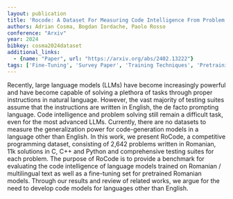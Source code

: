 ```yaml
---
layout: publication
title: 'Rocode: A Dataset For Measuring Code Intelligence From Problem Definitions In Romanian'
authors: Adrian Cosma, Bogdan Iordache, Paolo Rosso
conference: "Arxiv"
year: 2024
bibkey: cosma2024dataset
additional_links:
  - {name: "Paper", url: "https://arxiv.org/abs/2402.13222"}
tags: ['Fine-Tuning', 'Survey Paper', 'Training Techniques', 'Pretraining Methods', 'Prompting']
---
```

Recently, large language models (LLMs) have become increasingly powerful and
have become capable of solving a plethora of tasks through proper instructions
in natural language. However, the vast majority of testing suites assume that
the instructions are written in English, the de facto prompting language. Code
intelligence and problem solving still remain a difficult task, even for the
most advanced LLMs. Currently, there are no datasets to measure the
generalization power for code-generation models in a language other than
English. In this work, we present RoCode, a competitive programming dataset,
consisting of 2,642 problems written in Romanian, 11k solutions in C, C++ and
Python and comprehensive testing suites for each problem. The purpose of RoCode
is to provide a benchmark for evaluating the code intelligence of language
models trained on Romanian / multilingual text as well as a fine-tuning set for
pretrained Romanian models. Through our results and review of related works, we
argue for the need to develop code models for languages other than English.
